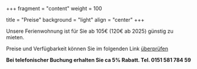 +++
fragment = "content"
weight = 100

title = "Preise"
background = "light"
align = "center"
+++

Unsere Ferienwohnung ist für Sie ab 105€ (120€ ab 2025) günstig zu mieten. 

Preise und Verfügbarkeit können Sie im folgenden Link
[überprüfen](https://www.sauerland.com/sauerland/ukv/house/Brilon-Ferienwohnung-Ferienhaus-Almer-Ferienwohnung-GER00020060005418109)

__Bei telefonischer Buchung erhalten Sie ca 5% Rabatt. Tel. 0151 581 784 59__
